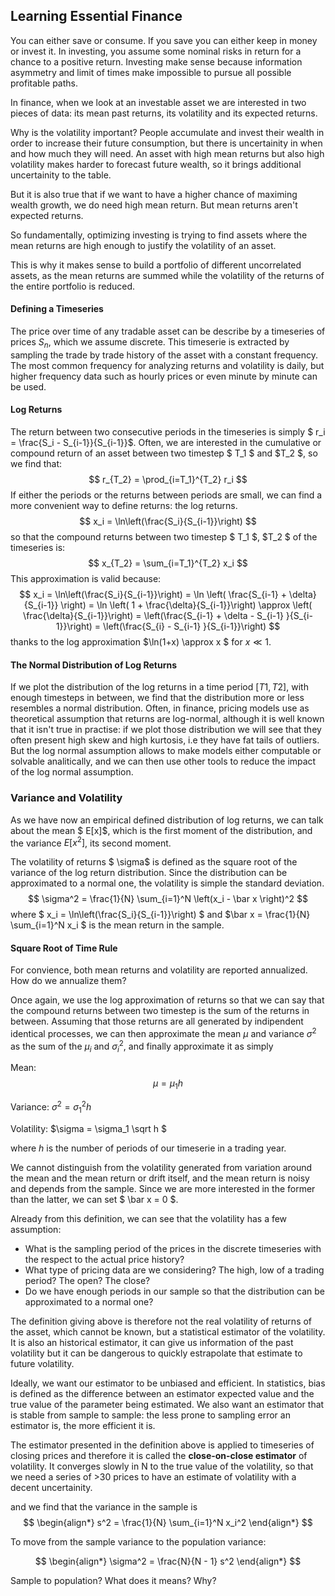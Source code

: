 ## Learning Essential Finance

You can either save or consume. If you save you can either keep in money or invest it.  In investing, you assume some nominal risks in return for a chance to a positive return. Investing make sense because information asymmetry and limit of times make impossible to pursue all possible profitable paths. 

In finance, when we look at an investable asset we are interested in two pieces of data: its mean past returns, its volatility and its expected returns. 

Why is the volatility important? People accumulate and invest their wealth in order to increase their future consumption, but there is uncertainity in when and how much they will need. An asset with high mean returns but also high volatility makes harder to forecast future wealth, so it brings additional uncertainity to the table. 

But it is also true that if we want to have a higher chance of maximing wealth growth, we do need high mean return. But mean returns aren't expected returns. 

So fundamentally, optimizing investing is trying to find assets where the mean returns are high enough to justify the volatility of an asset.

This is why it makes sense to build a portfolio of different uncorrelated assets, as the mean returns are summed while the volatility of the returns of the entire portfolio is reduced.

#### Defining a Timeseries

The price over time of any tradable asset can be describe by a timeseries of prices $S_{n}$, which we assume discrete.  This timeserie is extracted by sampling the trade by trade history of the asset with a constant frequency. The most common frequency for analyzing returns and volatility is daily, but higher frequency data such as hourly prices or even minute by minute can be used. 

#### Log Returns

The return between two consecutive periods in the timeseries is simply $ r_i = \frac{S_i - S_{i-1}}{S_{i-1}}$. Often, we are interested in the cumulative or compound return of an asset between two timestep $ T_1 $ and $T_2 $, so we find that:
$$
r_{T_2} = \prod_{i=T_1}^{T_2} r_i
$$
If either the periods or the returns between periods are small, we can find a more convenient way to define returns: the log returns.
$$
x_i = \ln\left(\frac{S_i}{S_{i-1}}\right)
$$
so that the compound returns between two timestep  $ T_1 $,  $T_2 $ of the timeseries is:
$$
x_{T_2} = \sum_{i=T_1}^{T_2} x_i
$$
This approximation is valid because:
$$
x_i = \ln\left(\frac{S_i}{S_{i-1}}\right) = \ln \left( \frac{S_{i-1} + \delta}{S_{i-1}} \right) = \ln \left( 1 + \frac{\delta}{S_{i-1}}\right) \approx \left( \frac{\delta}{S_{i-1}}\right) = \left(\frac{S_{i-1} + \delta - S_{i-1} }{S_{i-1}}\right) = \left(\frac{S_{i} - S_{i-1} }{S_{i-1}}\right)
$$
thanks to the log approximation $\ln(1+x) \approx x $ for $x \ll 1$. 

#### The Normal Distribution of Log Returns 

If we plot the distribution of the log returns in a time period $[T1, T2]$, with enough timesteps in between, we find that the distribution more or less resembles a normal distribution. Often, in finance, pricing models use as theoretical assumption that returns are log-normal, although it is well known that it isn't true in practise: if we plot those distribution we will see that they often present high skew and high kurtosis, i.e they have fat tails of outliers. But the log normal assumption allows to make models either computable or solvable analitically, and we can then use other tools to reduce the impact of the log normal assumption. 



### Variance and Volatility

As we have now an empirical defined distribution of log returns, we can talk about the mean $ E[x]$, which is the first moment of the distribution, and the variance $E[x^2]$,  its second moment. 

The volatility of returns $ \sigma$ is defined as the square root of the variance of the log return distribution. Since the distribution can be approximated to a normal one, the volatility is simple the standard deviation. 
$$
\sigma^2 = \frac{1}{N} \sum_{i=1}^N \left(x_i - \bar x \right)^2
$$
where $ x_i = \ln\left(\frac{S_i}{S_{i-1}}\right) $  and $\bar x = \frac{1}{N} \sum_{i=1}^N x_i $ is the mean return in the sample. 

#### Square Root of Time Rule

For convience, both mean returns and volatility are reported annualized. How do we annualize them?

Once again, we use the log approximation of returns so that we can say that the compound returns between two timestep is the sum of the returns in between. Assuming that those returns are all generated by indipendent identical processes, we can then approximate the mean $\mu$ and variance $\sigma^2$ as the sum of the $\mu_i$ and $\sigma^2_i$, and finally approximate it as simply 

Mean: $$\mu = \mu_1 h$$  

Variance: $\sigma^2 = \sigma^2_1 h$

Volatility: $\sigma = \sigma_1 \sqrt h $

where $h$ is the number of periods of our timeserie in a trading year. 



  We cannot distinguish from the volatility generated from variation around the mean and the mean return or drift itself, and the mean return is noisy and depends from the sample. Since we are more interested in the former than the latter, we can set $ \bar x = 0 $.  

Already from this definition, we can see that the volatility has a few assumption: 

* What is the sampling period of the prices in the discrete timeseries with the respect to the actual price history?
* What type of pricing data are we considering? The high, low of a trading period? The open? The close?
* Do we have enough periods in our sample so that the distribution can be approximated to a normal one?

The definition giving above is therefore not the real volatility of returns of the asset, which cannot be known, but a statistical estimator of the volatility. It is also an historical estimator, it can give us information of the past volatility but it can be dangerous to quickly estrapolate that estimate to future volatility. 

Ideally, we want our estimator to be unbiased and efficient. In statistics, bias is defined as the difference between an estimator expected value and the true value of the parameter being estimated.  We also want an estimator that is stable from sample to sample: the less prone to sampling error an estimator is, the more efficient it is.

The estimator presented in the definition above is applied to timeseries of closing prices and therefore it is called the **close-on-close estimator** of volatility. It converges slowly in N to the true value of the volatility, so that we need a series of >30 prices to have an estimate of volatility with a decent uncertainity.  

and we find that the variance in the sample is
$$
\begin{align*}
s^2 = \frac{1}{N} \sum_{i=1}^N x_i^2
\end{align*}
$$

To move from the sample variance to the population variance: 

$$
\begin{align*}
\sigma^2 = \frac{N}{N - 1} s^2
\end{align*}
$$

Sample to population? What does it means? Why? 


